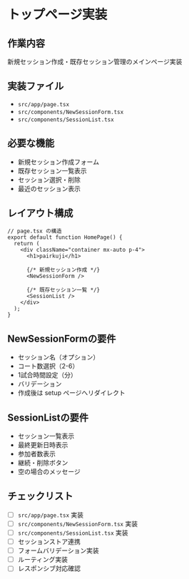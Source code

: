 # トップページ実装

## 作業内容
新規セッション作成・既存セッション管理のメインページ実装

## 実装ファイル
- `src/app/page.tsx`
- `src/components/NewSessionForm.tsx`
- `src/components/SessionList.tsx`

## 必要な機能
- 新規セッション作成フォーム
- 既存セッション一覧表示
- セッション選択・削除
- 最近のセッション表示

## レイアウト構成
```tsx
// page.tsx の構造
export default function HomePage() {
  return (
    <div className="container mx-auto p-4">
      <h1>pairkuji</h1>
      
      {/* 新規セッション作成 */}
      <NewSessionForm />
      
      {/* 既存セッション一覧 */}
      <SessionList />
    </div>
  );
}
```

## NewSessionFormの要件
- セッション名（オプション）
- コート数選択（2-6）
- 1試合時間設定（分）
- バリデーション
- 作成後は setup ページへリダイレクト

## SessionListの要件  
- セッション一覧表示
- 最終更新日時表示
- 参加者数表示
- 継続・削除ボタン
- 空の場合のメッセージ

## チェックリスト
- [ ] `src/app/page.tsx` 実装
- [ ] `src/components/NewSessionForm.tsx` 実装
- [ ] `src/components/SessionList.tsx` 実装
- [ ] セッションストア連携
- [ ] フォームバリデーション実装
- [ ] ルーティング実装
- [ ] レスポンシブ対応確認